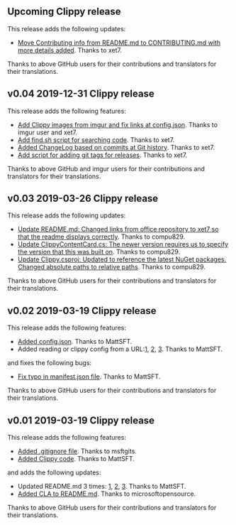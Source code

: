## Upcoming Clippy release

This release adds the following updates:

- [Move Contributing info from README.md to CONTRIBUTING.md with
  more details added](https://github.com/xet7/microsoft-teams-clippy-app/commit/7523e51001822ae589fc2f7a49a08161312982ad).
  Thanks to xet7.

Thanks to above GitHub users for their contributions and translators for their translations.

## v0.04 2019-12-31 Clippy release

This release adds the following features:

- [Add Clippy images from imgur and fix links at config.json](https://github.com/xet7/microsoft-teams-clippy-app/commit/1630ac26cf7cb8aae4a0ec3c614da1dcb8333ab6). Thanks to imgur user and xet7.
- [Add find.sh script for searching code](https://github.com/xet7/microsoft-teams-clippy-app/commit/2b9fb3c870be026a28625a54f3eb37c5db8dc5b3). Thanks to xet7.
- [Added ChangeLog based on commits at Git history](https://github.com/xet7/microsoft-teams-clippy-app/commit/2dd37285b2b9890fc1e2697028798f9bb24c3e06). Thanks to xet7.
- [Add script for adding git tags for releases](https://github.com/xet7/microsoft-teams-clippy-app/commit/0f9e0eb668e80482a2bbd26a9e7923f805791931). Thanks to xet7.

Thanks to above GitHub and imgur users for their contributions and translators for their translations.

## v0.03 2019-03-26 Clippy release

This release adds the following updates:

- [Update README.md: Changed links from office repository to xet7 so that the readme displays correctly](https://github.com/xet7/microsoft-teams-clippy-app/commit/4273a42e1ac0ffe4c0d3e634fb8c1f6b464805a0). Thanks to compu829.
- [Update ClippyContentCard.cs: The newer version requires us to specify the version that this was built on](https://github.com/xet7/microsoft-teams-clippy-app/commit/3d24111f482bf3e7db1596cd43082c83a29dff32). Thanks to compu829.
- [Update Clippy.csproj: Updated to reference the latest NuGet packages. Changed absolute paths to relative paths](https://github.com/xet7/microsoft-teams-clippy-app/commit/00e31919c601110c70b87ea84cc17ca2268db5ff). Thanks to compu829.

Thanks to above GitHub users for their contributions and translators for their translations.

## v0.02 2019-03-19 Clippy release

This release adds the following features:

- [Added config.json](https://github.com/xet7/microsoft-teams-clippy-app/commit/f3799668075d12cf673f439d2101648864acd7a4). Thanks to MattSFT.
- Added reading or clippy config from a URL:[1](https://github.com/xet7/microsoft-teams-clippy-app/commit/7434c10bf2bc651475c9500a9e4db086cc6637f7), [2](https://github.com/xet7/microsoft-teams-clippy-app/commit/a3429b32a458e0bf30602807006cbf75ae568df1), [3](https://github.com/xet7/microsoft-teams-clippy-app/commit/f1d07680ef77b9251288b290251b486a7218ea89). Thanks to MattSFT.

and fixes the following bugs:

- [Fix typo in manifest.json file](https://github.com/xet7/microsoft-teams-clippy-app/commit/11c51663b15fb86a12df57428c8008e8fa1538f1). Thanks to MattSFT.

Thanks to above GitHub users for their contributions and translators for their translations.

## v0.01 2019-03-19 Clippy release

This release adds the following features:

- [Added .gitignore file](https://github.com/xet7/microsoft-teams-clippy-app/commit/67c21c597a7785ccfa6fd86822917b43ecec84f6). Thanks to msftgits.
- [Added Clippy code](https://github.com/xet7/microsoft-teams-clippy-app/commit/ba151d9b0a5bc52483be4ccc64996f062b32e74b). Thanks to MattSFT.

and adds the following updates:

- Updated README.md 3 times: [1](https://github.com/xet7/microsoft-teams-clippy-app/commit/e414613aced37835906d2ff5709067d92cd7915e), [2](https://github.com/xet7/microsoft-teams-clippy-app/commit/03247a9e2f0242c240d5fbf9877dacf683d997ca), [3](https://github.com/xet7/microsoft-teams-clippy-app/commit/e5a5d367c8e0d78c10fab4eb11af6577b92b3072). Thanks to MattSFT.
- [Added CLA to README.md](https://github.com/xet7/microsoft-teams-clippy-app/commit/57da8e45573df368323c111a9a0d4d286d20f59d). Thanks to 
microsoftopensource.

Thanks to above GitHub users for their contributions and translators for their translations.